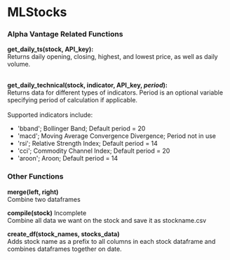 # MLStocks

### Alpha Vantage Related Functions
**get_daily_ts(stock, API_key):**<br />
Returns daily opening, closing, highest, 
and lowest price, as well as daily volume.<br /><br />

**get_daily_technical(stock, indicator, API_key, *period*):**<br />
Returns data for different types of indicators. Period is an optional
variable specifying period of calculation if applicable.<br /><br />
Supported indicators include:
- 'bband'; Bollinger Band; Default period = 20
- 'macd'; Moving Average Convergence Divergence; Period not in use
- 'rsi'; Relative Strength Index; Default period = 14
- 'cci'; Commodity Channel Index; Default period = 20
- 'aroon'; Aroon; Default period = 14

### Other Functions
**merge(left, right)**<br />
Combine two dataframes<br />

**compile(stock)** Incomplete<br />
Combine all data we want on the stock 
and save it as stockname.csv

**create_df(stock_names, stocks_data)**<br />
Adds stock name as a prefix to all columns in each stock dataframe 
and combines dataframes together on date. 
